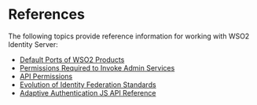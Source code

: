 # References

The following topics provide reference information for working with WSO2
Identity Server:

-   [Default Ports of WSO2 Products](_Default_Ports_of_WSO2_Products_)
-   [Permissions Required to Invoke Admin
    Services](../../references/permissions-required-to-invoke-admin-services)
-   [API Permissions](_API_Permissions_)
-   [Evolution of Identity Federation
    Standards](_Evolution_of_Identity_Federation_Standards_)
-   [Adaptive Authentication JS API
    Reference](_Adaptive_Authentication_JS_API_Reference_)
